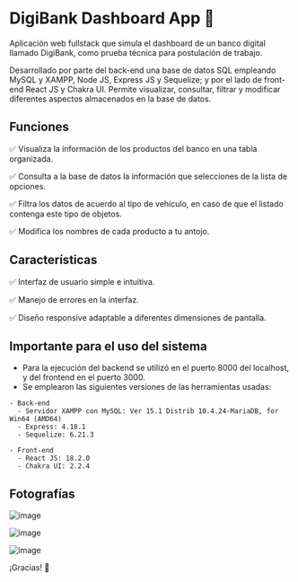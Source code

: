 # DigiBank Dashboard App :bank:
Aplicación web fullstack que simula el dashboard de un banco digital llamado DigiBank, como prueba técnica para postulación de trabajo. 

Desarrollado por parte del back-end una base de datos SQL empleando MySQL y XAMPP, Node JS, Express JS y Sequelize; y por el lado de front-end React JS y Chakra UI. Permite visualizar, consultar, filtrar y modificar diferentes aspectos almacenados en la base de datos.


## Funciones
:white_check_mark: Visualiza la información de los productos del banco en una tabla organizada.

:white_check_mark: Consulta a la base de datos la información que selecciones de la lista de opciones.

:white_check_mark: Filtra los datos de acuerdo al tipo de vehículo, en caso de que el listado contenga este tipo de objetos.

:white_check_mark: Modifica los nombres de cada producto a tu antojo.


## Características
:white_check_mark: Interfaz de usuario simple e intuitiva.

:white_check_mark: Manejo de errores en la interfaz.

:white_check_mark: Diseño responsive adaptable a diferentes dimensiones de pantalla.


## Importante para el uso del sistema
- Para la ejecución del backend se utilizó en el puerto 8000 del localhost, y del frontend en el puerto 3000.
- Se emplearon las siguientes versiones de las herramientas usadas:
```
- Back-end
  - Servidor XAMPP con MySQL: Ver 15.1 Distrib 10.4.24-MariaDB, for Win64 (AMD64)
  - Express: 4.18.1
  - Sequelize: 6.21.3

- Front-end
  - React JS: 18.2.0
  - Chakra UI: 2.2.4
```


## Fotografías
![image](https://user-images.githubusercontent.com/71740420/179449301-4340021f-5465-4508-b4fb-ec3d050cd1f3.png)

![image](https://user-images.githubusercontent.com/71740420/179449426-0f9f1db6-2dca-43a8-920d-edec9066d88d.png)

![image](https://user-images.githubusercontent.com/71740420/179449791-f4efa707-6296-43fa-911e-c9631cf2e7f0.png)

¡Gracias! :star_struck:
